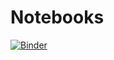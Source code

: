 # Notebooks
[![Binder](https://mybinder.org/badge_logo.svg)](https://mybinder.org/v2/gh/Aryan470/Notebooks/master)
